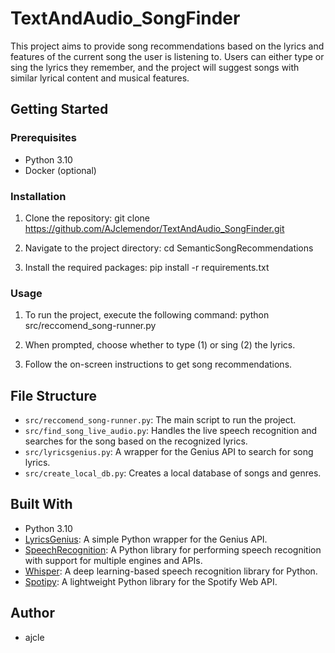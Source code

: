 # TextAndAudio_SongFinder

This project aims to provide song recommendations based on the lyrics and features of the current song the user is listening to. Users can either type or sing the lyrics they remember, and the project will suggest songs with similar lyrical content and musical features.

## Getting Started

### Prerequisites

- Python 3.10
- Docker (optional)

### Installation

1. Clone the repository:
git clone https://github.com/AJclemendor/TextAndAudio_SongFinder.git


2. Navigate to the project directory:
cd SemanticSongRecommendations


3. Install the required packages:
pip install -r requirements.txt


### Usage

1. To run the project, execute the following command:
python src/reccomend_song-runner.py

2. When prompted, choose whether to type (1) or sing (2) the lyrics.

3. Follow the on-screen instructions to get song recommendations.

## File Structure

- `src/reccomend_song-runner.py`: The main script to run the project.
- `src/find_song_live_audio.py`: Handles the live speech recognition and searches for the song based on the recognized lyrics.
- `src/lyricsgenius.py`: A wrapper for the Genius API to search for song lyrics.
- `src/create_local_db.py`: Creates a local database of songs and genres.

## Built With

- Python 3.10
- [LyricsGenius](https://github.com/johnwmillr/LyricsGenius): A simple Python wrapper for the Genius API.
- [SpeechRecognition](https://github.com/Uberi/speech_recognition): A Python library for performing speech recognition with support for multiple engines and APIs.
- [Whisper](https://github.com/RuABraun/whisper): A deep learning-based speech recognition library for Python.
- [Spotipy](https://github.com/plamere/spotipy): A lightweight Python library for the Spotify Web API.

## Author

- ajcle




